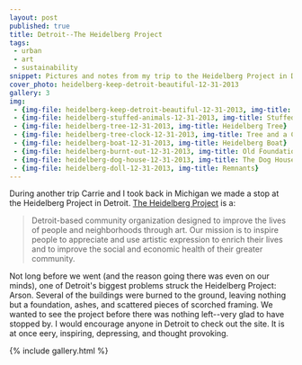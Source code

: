 ```yaml
---
layout: post
published: true
title: Detroit--The Heidelberg Project
tags:
 - urban
 - art
 - sustainability
snippet: Pictures and notes from my trip to the Heidelberg Project in Detroit, Michigan.
cover_photo: heidelberg-keep-detroit-beautiful-12-31-2013
gallery: 3 
img:
 - {img-file: heidelberg-keep-detroit-beautiful-12-31-2013, img-title: Keep Detroit Beautiful}
 - {img-file: heidelberg-stuffed-animals-12-31-2013, img-title: Stuffed Animals}
 - {img-file: heidelberg-tree-12-31-2013, img-title: Heidelberg Tree}
 - {img-file: heidelberg-tree-clock-12-31-2013, img-title: Tree and a Clock}
 - {img-file: heidelberg-boat-12-31-2013, img-title: Heidelberg Boat}
 - {img-file: heidelberg-burnt-out-12-31-2013, img-title: Old Foundations}
 - {img-file: heidelberg-dog-house-12-31-2013, img-title: The Dog House}
 - {img-file: heidelberg-doll-12-31-2013, img-title: Remnants}
---
```

During another trip Carrie and I took back in Michigan we made a stop at the Heidelberg Project in Detroit. [The Heidelberg Project](http://www.heidelberg.org/) is a:

>Detroit-based community organization designed to improve the lives of people and neighborhoods through art. Our mission is to inspire people to appreciate and use artistic expression to enrich their lives and to improve the social and economic health of their greater community.

Not long before we went (and the reason going there was even on our minds), one of Detroit's biggest problems struck the Heidelberg Project: Arson. Several of the buildings were burned to the ground, leaving nothing but a foundation, ashes, and scattered pieces of scorched framing. We wanted to see the project before there was nothing left--very glad to have stopped by. I would encourage anyone in Detroit to check out the site. It is at once eery, inspiring, depressing, and thought provoking.

{% include gallery.html %}